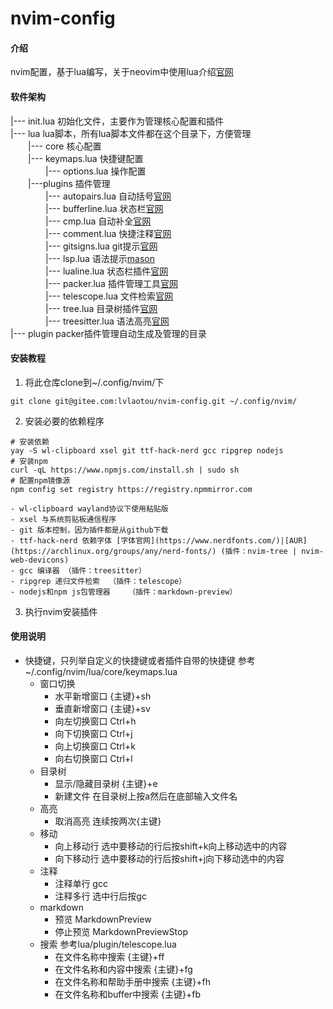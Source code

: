 # nvim-config

#### 介绍
nvim配置，基于lua编写，关于neovim中使用lua介绍[官网](https://neovim.io/doc/user/lua-guide.html#lua-guide)

#### 软件架构
|--- init.lua    初始化文件，主要作为管理核心配置和插件  
|--- lua    lua脚本，所有lua脚本文件都在这个目录下，方便管理  
    &ensp;&ensp;&ensp;&ensp;|--- core    核心配置  
    &ensp;&ensp;&ensp;&ensp;|--- keymaps.lua 快捷键配置  
    &ensp;&ensp;&ensp;&ensp;&ensp;&ensp;&ensp;&ensp;|--- options.lua 操作配置  
    &ensp;&ensp;&ensp;&ensp;|---plugins 插件管理  
    &ensp;&ensp;&ensp;&ensp;&ensp;&ensp;&ensp;&ensp;|--- autopairs.lua   自动括号[官网](https://github.com/windwp/nvim-autopairs)  
    &ensp;&ensp;&ensp;&ensp;&ensp;&ensp;&ensp;&ensp;|--- bufferline.lua  状态栏[官网](https://github.com/akinsho/bufferline.nvim)  
    &ensp;&ensp;&ensp;&ensp;&ensp;&ensp;&ensp;&ensp;|--- cmp.lua     自动补全[官网](https://github.com/hrsh7th/nvim-cmp)  
    &ensp;&ensp;&ensp;&ensp;&ensp;&ensp;&ensp;&ensp;|--- comment.lua     快捷注释[官网](https://github.com/numToStr/Comment.nvim)  
    &ensp;&ensp;&ensp;&ensp;&ensp;&ensp;&ensp;&ensp;|--- gitsigns.lua    git提示[官网](https://github.com/lewis6991/gitsigns.nvim)  
    &ensp;&ensp;&ensp;&ensp;&ensp;&ensp;&ensp;&ensp;|--- lsp.lua     语法提示[mason](https://github.com/williamboman/mason.nvim)  
    &ensp;&ensp;&ensp;&ensp;&ensp;&ensp;&ensp;&ensp;|--- lualine.lua     状态栏插件[官网](https://github.com/nvim-lualine/lualine.nvim)  
    &ensp;&ensp;&ensp;&ensp;&ensp;&ensp;&ensp;&ensp;|--- packer.lua      插件管理工具[官网](https://github.com/wbthomason/packer.nvim)  
    &ensp;&ensp;&ensp;&ensp;&ensp;&ensp;&ensp;&ensp;|--- telescope.lua   文件检索[官网](https://github.com/nvim-telescope/telescope.nvim)  
    &ensp;&ensp;&ensp;&ensp;&ensp;&ensp;&ensp;&ensp;|--- tree.lua    目录树插件[官网](https://github.com/nvim-tree/nvim-tree.lua)  
    &ensp;&ensp;&ensp;&ensp;&ensp;&ensp;&ensp;&ensp;|--- treesitter.lua      语法高亮[官网](https://github.com/nvim-treesitter/nvim-treesitter)  
|--- plugin  packer插件管理自动生成及管理的目录  
#### 安装教程
1.  将此仓库clone到~/.config/nvim/下
```git
git clone git@gitee.com:lvlaotou/nvim-config.git ~/.config/nvim/
```
2.  安装必要的依赖程序
```shell
# 安装依赖
yay -S wl-clipboard xsel git ttf-hack-nerd gcc ripgrep nodejs
# 安装npm
curl -qL https://www.npmjs.com/install.sh | sudo sh
# 配置npm镜像源
npm config set registry https://registry.npmmirror.com
```
    - wl-clipboard wayland协议下使用粘贴版
    - xsel 与系统剪贴板通信程序
    - git 版本控制，因为插件都是从github下载
    - ttf-hack-nerd 依赖字体 [字体官网](https://www.nerdfonts.com/)|[AUR](https://archlinux.org/groups/any/nerd-fonts/) (插件：nvim-tree | nvim-web-devicons)
    - gcc 编译器 （插件：treesitter）
    - ripgrep 递归文件检索  （插件：telescope）
    - nodejs和npm js包管理器    （插件：markdown-preview）
3.  执行nvim安装插件

#### 使用说明
- 快捷键，只列举自定义的快捷键或者插件自带的快捷键 参考~/.config/nvim/lua/core/keymaps.lua
    - 窗口切换 
        - 水平新增窗口 {主键}+sh
        - 垂直新增窗口 {主键}+sv 
        - 向左切换窗口 Ctrl+h
        - 向下切换窗口 Ctrl+j
        - 向上切换窗口 Ctrl+k
        - 向右切换窗口 Ctrl+l
    - 目录树
        - 显示/隐藏目录树 {主键}+e
        - 新建文件 在目录树上按a然后在底部输入文件名
    - 高亮
        - 取消高亮 连续按两次{主键}
    - 移动
        - 向上移动行 选中要移动的行后按shift+k向上移动选中的内容
        - 向下移动行 选中要移动的行后按shift+j向下移动选中的内容
    - 注释
        - 注释单行 gcc
        - 注释多行 选中行后按gc
    - markdown
        - 预览  MarkdownPreview
        - 停止预览  MarkdownPreviewStop
    - 搜索 参考lua/plugin/telescope.lua
        - 在文件名称中搜索 {主键}+ff
        - 在文件名称和内容中搜索    {主键}+fg
        - 在文件名称和帮助手册中搜索    {主键}+fh
        - 在文件名称和buffer中搜索  {主键}+fb
